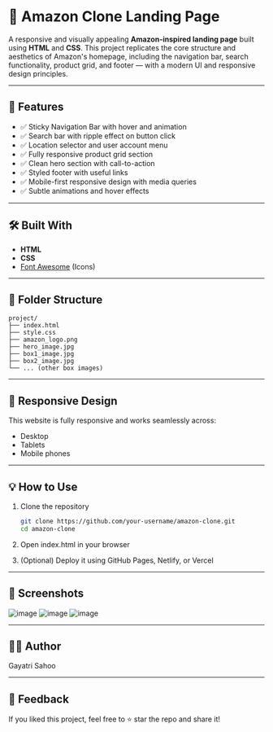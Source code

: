 # 🛒 Amazon Clone Landing Page

A responsive and visually appealing **Amazon-inspired landing page** built using **HTML** and **CSS**. This project replicates the core structure and aesthetics of Amazon's homepage, including the navigation bar, search functionality, product grid, and footer — with a modern UI and responsive design principles.

---

## 🚀 Features

- ✅ Sticky Navigation Bar with hover and animation
- ✅ Search bar with ripple effect on button click
- ✅ Location selector and user account menu
- ✅ Fully responsive product grid section
- ✅ Clean hero section with call-to-action
- ✅ Styled footer with useful links
- ✅ Mobile-first responsive design with media queries
- ✅ Subtle animations and hover effects

---

## 🛠️ Built With

- **HTML**
- **CSS**
- [Font Awesome](https://fontawesome.com) (Icons)

---

## 📁 Folder Structure

```
project/
├── index.html
├── style.css
├── amazon_logo.png
├── hero_image.jpg
├── box1_image.jpg
├── box2_image.jpg
└── ... (other box images)
```


---

## 📱 Responsive Design

This website is fully responsive and works seamlessly across:
- Desktop
- Tablets
- Mobile phones

---

## 💡 How to Use

1. Clone the repository  
   ```bash
   git clone https://github.com/your-username/amazon-clone.git
   cd amazon-clone
2. Open index.html in your browser

3. (Optional) Deploy it using GitHub Pages, Netlify, or Vercel

---

## 📸 Screenshots

![image](https://github.com/user-attachments/assets/b8c26239-4725-433a-a4c5-a343dbbae197)
![image](https://github.com/user-attachments/assets/f529da64-c2cc-4cb2-9fa1-6249ceff1b05)
![image](https://github.com/user-attachments/assets/bc6be3df-bab1-4dcd-a686-318c0975b4dc)



---
## 🙋‍♂️ Author
Gayatri Sahoo

---
## 🌟 Feedback
If you liked this project, feel free to ⭐ star the repo and share it!
